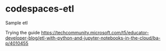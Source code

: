 # codespaces-etl
Sample etl


Trying the guide https://techcommunity.microsoft.com/t5/educator-developer-blog/etl-with-python-and-jupyter-notebooks-in-the-cloud/ba-p/4010455

